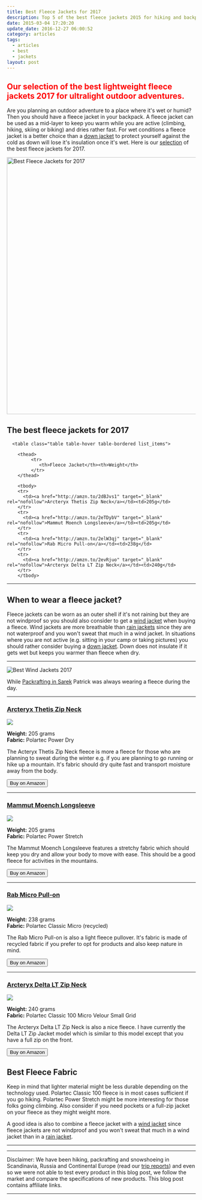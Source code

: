 ```yaml
---
title: Best Fleece Jackets for 2017
description: Top 5 of the best fleece jackets 2015 for hiking and backpacking
date: 2015-03-04 17:20:20
update_date: 2016-12-27 06:00:52
category: articles
tags:
  - articles
  - best
  - jackets
layout: post
---
```


<h2 style="color:red">Our selection of the best lightweight fleece jackets 2017 for ultralight outdoor adventures.</h2>

Are you planning an outdoor adventure to a place where it's wet or humid? Then you should have a fleece jacket in your backpack. A fleece jacket can be used as a mid-layer to keep you warm while you are active (climbing, hiking, skiing or biking) and dries rather fast. For wet conditions a fleece jacket is a better choice than a [down jacket][1] to protect yourself against the cold as down will lose it's insulation once it's wet. Here is our <a href="#list">selection</a> of the best fleece jackets for 2017.

<a data-flickr-embed="true"  href="https://www.flickr.com/photos/90204224@N07/30599065514/in/photolist-NBWd85-NBWdpC-PGnS2B-NBWekf-PDJ1Eh-Dv2uSF-E1hZc9-EjbrxT-EgXSbQ-tg14Q2-t3DXr8-t2MuH9-t2LbQW-sdZym3-sec6c8-taL9R1-sTru6W-sTq9hY-sTrvww-sTy6fR-sebeM6-taZSRR-sTpojY-sebpWz-t8FgSm-t8Fenm-sTxnjB-t8FiiN-sTy6CV-t8F1NU-tb1bye-sTxzdB-sTr9gW-tb3Ehx-sdZRVb-sTri2G-taL1TN-sTq5Jq-tb1DEP-sTrrNj-se19pJ-sTy5sZ-sTrwSs-sTrseQ-rbRFq6-pUo8mD-pUdSgn-pBY4wH-pUoXBr-pC1VP1" title="Best Fleece Jackets for 2017"><img src="https://c3.staticflickr.com/6/5609/30599065514_5e5ff0a8cd_b.jpg" width="1024" height="683" alt="Best Fleece Jackets for 2017"></a><script async src="//embedr.flickr.com/assets/client-code.js" charset="utf-8"></script>

<h2 id="list">The best fleece jackets for 2017</h2>

<div class="table-responsive">

      <table class="table table-hover table-bordered list_items">

        <thead>
             <tr>
                <th>Fleece Jacket</th><th>Weight</th>
             </tr>
        </thead>

        <tbody>
        <tr>
          <td><a href="http://amzn.to/2dBJvs1" target="_blank" rel="nofollow">Arcteryx Thetis Zip Neck</a></td><td>205g</td>
        </tr>
        <tr>
          <td><a href="http://amzn.to/2eTDybV" target="_blank" rel="nofollow">Mammut Moench Longsleeve</a></td><td>205g</td>
        </tr>
        <tr>
          <td><a href="http://amzn.to/2elW3qj" target="_blank" rel="nofollow">Rab Micro Pull-on</a></td><td>238g</td>
        </tr>
        <tr>
          <td><a href="http://amzn.to/2evRjuo" target="_blank" rel="nofollow">Arcteryx Delta LT Zip Neck</a></td><td>240g</td>
        </tr>
        </tbody>
  </table>
</div>

<!--more-->

<hr>

## When to wear a fleece jacket?
Fleece jackets can be worn as an outer shell if it's not raining but they are not windproof so you should also consider to get a [wind jacket][8] when buying a fleece. Wind jackets are more breathable than [rain jackets][9] since they are not waterproof and you won't sweat that much in a wind jacket. In situations where you are not active (e.g. sitting in your camp or taking pictures) you should rather consider buying a [down jacket][10]. Down does not insulate if it gets wet but keeps you warmer than fleece when dry.

<hr>

![][image-1]

While [Packrafting in Sarek][7] Patrick was always wearing a fleece during the day.

<hr>

<h3><a href="http://www.amazon.com/gp/product/B00GW7XOMQ/ref=as_li_tl?ie=UTF8&camp=1789&creative=9325&creativeASIN=B00GW7XOMQ&linkCode=as2&tag=hikeve-20&linkId=KYPIGZUYHRQY4JNT" rel="nofollow" target="_blank">Arcteryx Thetis Zip Neck</a></h3>

<a href="http://www.amazon.com/gp/product/B00GW7XOMQ/ref=as_li_tl?ie=UTF8&camp=1789&creative=9325&creativeASIN=B00GW7XOMQ&linkCode=as2&tag=hikeve-20&linkId=KYPIGZUYHRQY4JNT"><img border="0" src="http://ws-na.amazon-adsystem.com/widgets/q?_encoding=UTF8&ASIN=B00GW7XOMQ&Format=_SL250_&ID=AsinImage&MarketPlace=US&ServiceVersion=20070822&WS=1&tag=hikeve-20" ></a><img src="http://ir-na.amazon-adsystem.com/e/ir?t=hikeve-20&l=as2&o=1&a=B00GW7XOMQ" width="1" height="1" border="0" alt="" style="border:none !important; margin:0px !important;" />

**Weight:** 205 grams  
**Fabric:** Polartec Power Dry  

The Acteryx Thetis Zip Neck fleece is more a fleece for those who are planning to sweat during the winter e.g. if you are planning to go running or hike up a mountain. It's fabric should dry quite fast and transport moisture away from the body.

<a href="http://www.amazon.com/gp/product/B00GW7XOMQ/ref=as_li_tl?ie=UTF8&camp=1789&creative=9325&creativeASIN=B00GW7XOMQ&linkCode=as2&tag=hikeve-20&linkId=KYPIGZUYHRQY4JNT" rel="nofollow"><button class="btn btn-danger">Buy on Amazon</button></a>

---

<h3><a href="http://www.amazon.com/gp/product/B005JWKXC4/ref=as_li_tl?ie=UTF8&camp=1789&creative=9325&creativeASIN=B005JWKXC4&linkCode=as2&tag=hikeve-20&linkId=AM7UMWDALROAZGHE" rel="nofollow" target="_blank">Mammut Moench Longsleeve</a></h3>

<a href="http://www.amazon.com/gp/product/B005JWKXC4/ref=as_li_tl?ie=UTF8&camp=1789&creative=9325&creativeASIN=B005JWKXC4&linkCode=as2&tag=hikeve-20&linkId=AM7UMWDALROAZGHE"><img border="0" src="http://ws-na.amazon-adsystem.com/widgets/q?_encoding=UTF8&ASIN=B005JWKXC4&Format=_SL250_&ID=AsinImage&MarketPlace=US&ServiceVersion=20070822&WS=1&tag=hikeve-20" ></a><img src="http://ir-na.amazon-adsystem.com/e/ir?t=hikeve-20&l=as2&o=1&a=B005JWKXC4" width="1" height="1" border="0" alt="" style="border:none !important; margin:0px !important;" />

**Weight:** 205 grams  
**Fabric:** Polartec Power Stretch  

The Mammut Moench Longsleeve features a stretchy fabric which should keep you dry and allow your body to move with ease. This should be a good fleece for activities in the mountains.

<a href="http://www.amazon.com/gp/product/B005JWKXC4/ref=as_li_tl?ie=UTF8&camp=1789&creative=9325&creativeASIN=B005JWKXC4&linkCode=as2&tag=hikeve-20&linkId=AM7UMWDALROAZGHE" rel="nofollow"><button class="btn btn-danger">Buy on Amazon</button></a>

---

<h3><a href="http://www.amazon.com/gp/product/B00MVV2BDK/ref=as_li_tl?ie=UTF8&camp=1789&creative=9325&creativeASIN=B00MVV2BDK&linkCode=as2&tag=hikeve-20&linkId=O35AIPYX5EH2BEVJ" rel="nofollow" target="_blank">Rab Micro Pull-on</a></h3>

<a  href="http://www.amazon.com/gp/product/B00MVV2BDK/ref=as_li_tl?ie=UTF8&camp=1789&creative=9325&creativeASIN=B00MVV2BDK&linkCode=as2&tag=hikeve-20&linkId=O35AIPYX5EH2BEVJ"><img border="0" src="http://ws-na.amazon-adsystem.com/widgets/q?_encoding=UTF8&ASIN=B00MVV2BDK&Format=_SL250_&ID=AsinImage&MarketPlace=US&ServiceVersion=20070822&WS=1&tag=hikeve-20" ></a><img src="http://ir-na.amazon-adsystem.com/e/ir?t=hikeve-20&l=as2&o=1&a=B00MVV2BDK" width="1" height="1" border="0" alt="" style="border:none !important; margin:0px !important;" />

**Weight:** 238 grams  
**Fabric:** Polartec Classic Micro (recycled)  

The Rab Micro Pull-on is also a light fleece pullover. It's fabric is made of recycled fabric if you prefer to opt for products and also keep nature in mind.

<a href="http://www.amazon.com/gp/product/B00MVV2BDK/ref=as_li_tl?ie=UTF8&camp=1789&creative=9325&creativeASIN=B00MVV2BDK&linkCode=as2&tag=hikeve-20&linkId=O35AIPYX5EH2BEVJ" rel="nofollow"><button class="btn btn-danger">Buy on Amazon</button></a>

---

<h3><a href="http://www.amazon.com/gp/product/B00GW7ZQG8/ref=as_li_tl?ie=UTF8&camp=1789&creative=9325&creativeASIN=B00GW7ZQG8&linkCode=as2&tag=hikeve-20&linkId=TWGUKPE3JX4IKWXK" rel="nofollow" target="_blank">Arcteryx Delta LT Zip Neck</a></h3>

<a href="http://www.amazon.com/gp/product/B00GW7ZQG8/ref=as_li_tl?ie=UTF8&camp=1789&creative=9325&creativeASIN=B00GW7ZQG8&linkCode=as2&tag=hikeve-20&linkId=TWGUKPE3JX4IKWXK"><img border="0" src="http://ws-na.amazon-adsystem.com/widgets/q?_encoding=UTF8&ASIN=B00GW7ZQG8&Format=_SL250_&ID=AsinImage&MarketPlace=US&ServiceVersion=20070822&WS=1&tag=hikeve-20" ></a><img src="http://ir-na.amazon-adsystem.com/e/ir?t=hikeve-20&l=as2&o=1&a=B00GW7ZQG8" width="1" height="1" border="0" alt="" style="border:none !important; margin:0px !important;" />

**Weight:** 240 grams  
**Fabric:** Polartec Classic 100 Micro Velour Small Grid  

The Arcteryx Delta LT Zip Neck is also a nice fleece. I have currently the Delta LT Zip Jacket model which is similar to this model except that you have a full zip on the front.

<a href="http://www.amazon.com/gp/product/B00GW7ZQG8/ref=as_li_tl?ie=UTF8&camp=1789&creative=9325&creativeASIN=B00GW7ZQG8&linkCode=as2&tag=hikeve-20&linkId=TWGUKPE3JX4IKWXK" rel="nofollow"><button class="btn btn-danger">Buy on Amazon</button></a>



## Best Fleece Fabric
Keep in mind that lighter material might be less durable depending on the technology used. Polartec Classic 100 fleece is in most cases sufficient if you go hiking. Polartec Power Stretch might be more interesting for those folks going climbing. Also consider if you need pockets or a full-zip jacket on your fleece as they might weight more.

A good idea is also to combine a fleece jacket with a [wind jacket][11] since fleece jackets are not windproof and you won't sweat that much in a wind jacket than in a [rain jacket][12].

---

<script type="text/javascript">
amzn_assoc_placement = "adunit0";
amzn_assoc_search_bar = "false";
amzn_assoc_tracking_id = "hikeve-20";
amzn_assoc_search_bar_position = "bottom";
amzn_assoc_ad_mode = "search";
amzn_assoc_ad_type = "smart";
amzn_assoc_marketplace = "amazon";
amzn_assoc_region = "US";
amzn_assoc_title = "Amazon Search Results";
amzn_assoc_default_search_phrase = "arcteryx Fleece Jackets";
amzn_assoc_default_category = "All";
amzn_assoc_linkid = "e591c20a2231d99e36c0a9786ecb9ae1";
</script>
<script src="//z-na.amazon-adsystem.com/widgets/onejs?MarketPlace=US"></script>

---

Disclaimer: We have been hiking, packrafting and snowshoeing in Scandinavia, Russia and Continental Europe (read our [trip reports](http://www.hikeventures.com/destinations/)) and even so we were not able to test every product in this blog post, we follow the market and compare the specifications of new products. This blog post contains affiliate links.

---

[1]:	http://www.hikeventures.com/best-down-jackets/
[7]:	http://hikeventures.com/hiking-and-packrafting-in-sarek-day-1/ "Packrafting in Sarek"
[8]:	http://www.hikeventures.com/best-windjackets/ "Wind Jackets"
[9]:	http://www.hikeventures.com/best-rain-jackets/
[10]:	http://www.hikeventures.com/best-down-jackets/ "Down Jackets"
[11]:	http://www.hikeventures.com/best-windjackets/ "wind jackets"
[12]:	http://www.hikeventures.com/best-rain-jackets/

[image-1]:	https://c2.staticflickr.com/8/7392/9596207069_e56577d034_o.jpg "Best Wind Jackets 2017"
